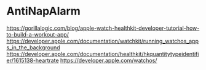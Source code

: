 # AntiNapAlarm
https://gorillalogic.com/blog/apple-watch-healthkit-developer-tutorial-how-to-build-a-workout-app/
https://developer.apple.com/documentation/watchkit/running_watchos_apps_in_the_background
https://developer.apple.com/documentation/healthkit/hkquantitytypeidentifier/1615138-heartrate
https://developer.apple.com/watchos/
